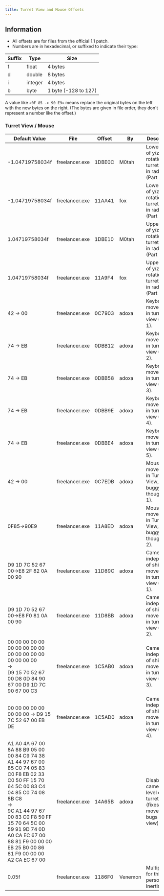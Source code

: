 ```yaml
---
title: Turret View and Mouse Offsets
---
```


## Information

- All offsets are for files from the official 1.1 patch.
- Numbers are in hexadecimal, or suffixed to indicate their type:

| Suffix | Type    | Size                 |
| ------ | ------- | -------------------- |
| f      | float   | 4 bytes              |
| d      | double  | 8 bytes              |
| i      | integer | 4 bytes              |
| b      | byte    | 1 byte (-128 to 127) |

A value like `«0F 85 -> 90 E9»` means replace the original bytes on the left with the new bytes on the right. (The bytes are given in file order, they don't represent a number like the offset.)

### Turret View / Mouse

| Default Value                                                                                                                                                                                                                                                                                        | File           | Offset | By      | Description                                                                      |
| ---------------------------------------------------------------------------------------------------------------------------------------------------------------------------------------------------------------------------------------------------------------------------------------------------- | -------------- | ------ | ------- | -------------------------------------------------------------------------------- |
| -1.04719758034f                                                                                                                                                                                                                                                                                      | freelancer.exe | 1DBE0C | M0tah   | Lower limit of y/z axis rotation in turret view, in radians (Part 1).            |
| -1.04719758034f                                                                                                                                                                                                                                                                                      | freelancer.exe | 11AA41 | fox     | Lower limit of y/z axis rotation in turret view, in radians (Part 2).            |
| 1.04719758034f                                                                                                                                                                                                                                                                                       | freelancer.exe | 1DBE10 | M0tah   | Upper limit of y/z axis rotation in turret view, in radians (Part 1).            |
| 1.04719758034f                                                                                                                                                                                                                                                                                       | freelancer.exe | 11A9F4 | fox     | Upper limit of y/z axis rotation in turret view, in radians (Part 2).            |
| 42 -> 00                                                                                                                                                                                                                                                                                             | freelancer.exe | 0C7903 | adoxa   | Keyboard moves ship in turret view (Part 1).                                     |
| 74 -> EB                                                                                                                                                                                                                                                                                             | freelancer.exe | 0DBB12 | adoxa   | Keyboard moves ship in turret view (Part 2).                                     |
| 74 -> EB                                                                                                                                                                                                                                                                                             | freelancer.exe | 0DBB58 | adoxa   | Keyboard moves ship in turret view (Part 3).                                     |
| 74 -> EB                                                                                                                                                                                                                                                                                             | freelancer.exe | 0DBB9E | adoxa   | Keyboard moves ship in turret view (Part 4).                                     |
| 74 -> EB                                                                                                                                                                                                                                                                                             | freelancer.exe | 0DBBE4 | adoxa   | Keyboard moves ship in turret view (Part 5).                                     |
| 42 -> 00                                                                                                                                                                                                                                                                                             | freelancer.exe | 0C7EDB | adoxa   | Mouse moves ship in Turret View, a bit buggy though (Part 1).                    |
| 0F85->90E9                                                                                                                                                                                                                                                                                           | freelancer.exe | 11A8ED | adoxa   | Mouse moves ship in Turret View, a bit buggy though (Part 2).                    |
| D9 1D 7C 52 67 00->E8 2F 82 0A 00 90                                                                                                                                                                                                                                                                 | freelancer.exe | 11D89C | adoxa   | Camera is independent of ship movement in turret view (Part 1).                  |
| D9 1D 70 52 67 00->E8 F0 81 0A 00 90                                                                                                                                                                                                                                                                 | freelancer.exe | 11D8BB | adoxa   | Camera is independent of ship movement in turret view (Part 2).                  |
| 00 00 00 00 00 00 00 00 00 00 00 00 00 00 00 00 00 00 00<br/>-><br/>D9 15 70 52 67 00 D8 0D 84 90 67 00 D9 1D 7C 90 67 00 C3                                                                                                                                                                         | freelancer.exe | 1C5AB0 | adoxa   | Camera is independent of ship movement in turret view (Part 3).                  |
| 00 00 00 00 00 00 00 00 -> D9 15 7C 52 67 00 EB DE                                                                                                                                                                                                                                                   | freelancer.exe | 1C5AD0 | adoxa   | Camera is independent of ship movement in turret view (Part 4).                  |
| A1 A0 4A 67 00 8A 88 B9 05 00 00 84 C9 74 38 A1 44 97 67 00 85 C0 74 05 83 C0 F8 EB 02 33 C0 50 FF 15 70 64 5C 00 83 C4 04 85 C0 74 08 8B C8<br/>-><br/>9C A1 44 97 67 00 83 C0 F8 50 FF 15 70 64 5C 00 59 91 9D 74 0D A0 CA EC 67 00 88 81 F9 00 00 00 EB 25 B0 00 86 81 F9 00 00 00 A2 CA EC 67 00 | freelancer.exe | 14A65B | adoxa   | Disable camera level during turret view (fixes ship movement bugs in this view). |
| 0.05f                                                                                                                                                                                                                                                                                                | freelancer.exe | 1186F0 | Venemon | Multiplier for third person view inertia.                                        |
